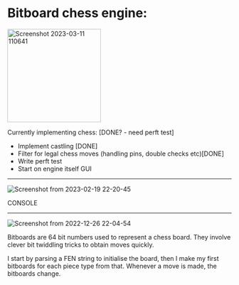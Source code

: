 # Bitboard chess engine:

<img width="210" alt="Screenshot 2023-03-11 110641" src="https://user-images.githubusercontent.com/56346800/224480781-678ed55c-2e52-4064-9e93-d25be41df5dd.png">

Currently implementing chess: [DONE? - need perft test]
  - Implement castling [DONE]
  - Filter for legal chess moves (handling pins, double checks etc)[DONE]
  - Write perft test 
  - Start on engine itself
GUI
______________
![Screenshot from 2023-02-19 22-20-45](https://user-images.githubusercontent.com/56346800/219978609-54e750e1-35fc-484f-9a16-31a74ad3d315.png)

CONSOLE 
______________
![Screenshot from 2022-12-26 22-04-54](https://user-images.githubusercontent.com/56346800/209585725-da41ed24-0293-4eea-be5f-296608778c5d.png)

Bitboards are 64 bit numbers used to represent a chess board. They involve clever bit twiddling tricks to obtain moves 
quickly.

I start by parsing a FEN string to initialise the board, then I make my first bitboards for each piece type from that. Whenever a move is made, the bitboards change. 
